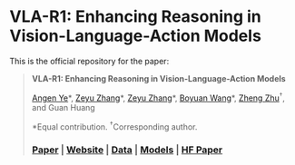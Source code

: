 # VLA-R1: Enhancing Reasoning in Vision-Language-Action Models

This is the official repository for the paper:
> **VLA-R1: Enhancing Reasoning in Vision-Language-Action Models**
>
> [Angen Ye]()\*, [Zeyu Zhang](https://steve-zeyu-zhang.github.io/)\*, [Zeyu Zhang](https://steve-zeyu-zhang.github.io/)\*, [Boyuan Wang]()\*, [Zheng Zhu](http://www.zhengzhu.net/)<sup>†</sup>, and Guan Huang
>
> \*Equal contribution. <sup>†</sup>Corresponding author.
>
> ### [Paper]() | [Website](https://gigaai-research.github.io/VLA-R1) | [Data]() | [Models]() | [HF Paper]()
